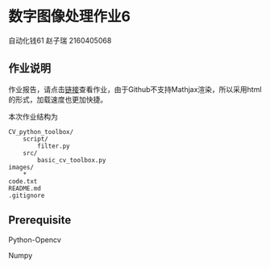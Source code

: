 # 数字图像处理作业6
自动化钱61 赵子瑞 2160405068
## 作业说明

作业报告，请点击[链接](https://1989Ryan.github.io/hw6.html)查看作业，由于Github不支持Mathjax渲染，所以采用html的形式，加载速度也更加快捷。

本次作业结构为

```
CV_python_toolbox/
	script/
		filter.py
	src/
		basic_cv_toolbox.py
images/
	*
code.txt
README.md
.gitignore
```
## Prerequisite

Python-Opencv

Numpy

